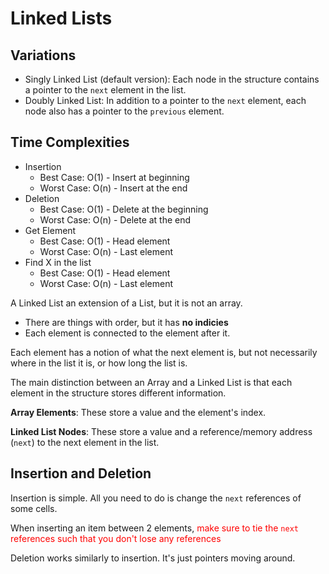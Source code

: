 # Linked Lists

## Variations
- Singly Linked List (default version): Each node in the structure contains a pointer to the `next` element in the list.
- Doubly Linked List: In addition to a pointer to the `next` element, each node also has a pointer to the `previous` element.


## Time Complexities
- Insertion
    - Best Case: O(1) - Insert at beginning
    - Worst Case: O(n) - Insert at the end
- Deletion
    - Best Case: O(1) - Delete at the beginning
    - Worst Case: O(n) - Delete at the end
- Get Element
    - Best Case: O(1) - Head element
    - Worst Case: O(n) - Last element
- Find X in the list
    - Best Case: O(1) - Head element
    - Worst Case: O(n) - Last element


A Linked List an extension of a List, but it is not an array.
- There are things with order, but it has **no indicies**
- Each element is connected to the element after it.

Each element has a notion of what the next element is, but not necessarily where in the list it is, or how long the list is. 

The main distinction between an Array and a Linked List is that each element in the structure stores different information.

**Array Elements**: These store a value and the element's index.

**Linked List Nodes**: These store a value and a reference/memory address (`next`) to the next element in the list. 


## Insertion and Deletion
Insertion is simple. All you need to do is change the `next` references of some cells. 

When inserting an item between 2 elements, <span style="color:red">make sure to tie the `next` references such that you don't lose any references</span>


Deletion works similarly to insertion. It's just pointers moving around.

